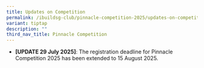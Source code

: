 ```yaml
---
title: Updates on Competition
permalink: /ibuildsg-club/pinnacle-competition-2025/updates-on-competition/
variant: tiptap
description: ""
third_nav_title: Pinnacle Competition
---
```

<ul data-tight="true" class="tight">
<li>
<p><strong>[UPDATE 29 July 2025]</strong>: The registration deadline for
Pinnacle Competition 2025 has been extended to 15 August 2025.</p>
</li>
</ul>
<p></p>